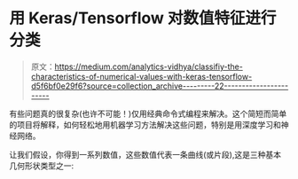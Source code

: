 # 用 Keras/Tensorflow 对数值特征进行分类

> 原文：<https://medium.com/analytics-vidhya/classifiy-the-characteristics-of-numerical-values-with-keras-tensorflow-d5f6bf0e29f6?source=collection_archive---------22----------------------->

有些问题真的很复杂(也许不可能！)仅用经典命令式编程来解决。这个简短而简单的项目将解释，如何轻松地用机器学习方法解决这些问题，特别是用深度学习和神经网络。

让我们假设，你得到一系列数值，这些数值代表一条曲线(或片段),这是三种基本几何形状类型之一:
